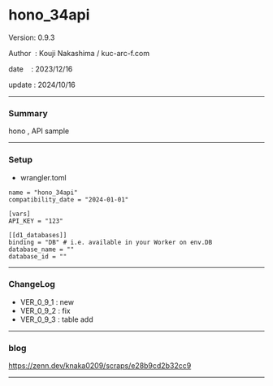 ﻿# hono_34api

 Version: 0.9.3

 Author  : Kouji Nakashima / kuc-arc-f.com

 date    : 2023/12/16

 update  : 2024/10/16 

***
### Summary

hono , API  sample
***
### Setup

* wrangler.toml
```
name = "hono_34api"
compatibility_date = "2024-01-01"

[vars]
API_KEY = "123"

[[d1_databases]]
binding = "DB" # i.e. available in your Worker on env.DB
database_name = ""
database_id = ""
```
***
### ChangeLog
* VER_0_9_1 : new
* VER_0_9_2 : fix
* VER_0_9_3 : table add

***
### blog 

https://zenn.dev/knaka0209/scraps/e28b9cd2b32cc9

***

